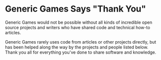 # Generic Games Says "Thank You"

Generic Games would not be possible without all kinds of incredible open source projects and writers who have shared code and technical how-to articles.

Generic Games rarely uses code from articles or other projects directly, but has been helped along the way by the projects and people listed below. Thank you all for everything you've done to share software and knowledge.
